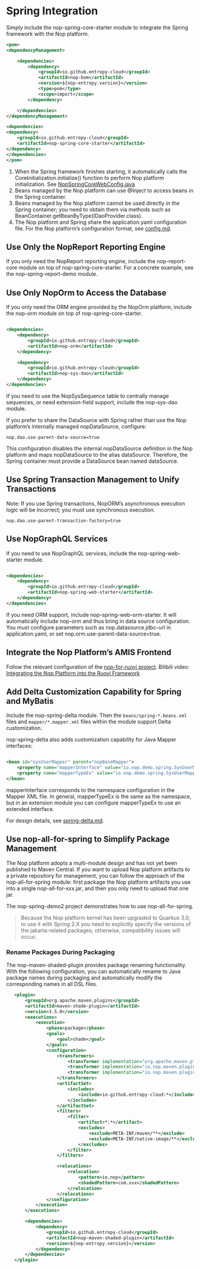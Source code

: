 # Spring Integration

Simply include the nop-spring-core-starter module to integrate the Spring framework with the Nop platform.

```xml
<pom>
<dependencyManagement>

    <dependencies>
        <dependency>
            <groupId>io.github.entropy-cloud</groupId>
            <artifactId>nop-bom</artifactId>
            <version>${nop-entropy.version}</version>
            <type>pom</type>
            <scope>import</scope>
        </dependency>

    </dependencies>
</dependencyManagement>

<dependencies>
<dependency>
    <groupId>io.github.entropy-cloud</groupId>
    <artifactId>nop-spring-core-starter</artifactId>
</dependency>
</dependencies>
</pom>
```

1. When the Spring framework finishes starting, it automatically calls the CoreInitialization.initialize() function to perform Nop platform initialization.
   See [NopSpringCoreWebConfig.java](https://gitee.com/canonical-entropy/nop-entropy/blob/master/nop-spring/nop-spring-core-starter/src/main/java/io/nop/spring/core/autoconfig/NopSpringCoreAutoConfig.java)
2. Beans managed by the Nop platform can use @Inject to access beans in the Spring container.
3. Beans managed by the Nop platform cannot be used directly in the Spring container; you need to obtain them via methods such as BeanContainer.getBeanByType(IDaoProvider.class).
4. The Nop platform and Spring share the application.yaml configuration file. For the Nop platform’s configuration format, see [config.md](config.md).

## Use Only the NopReport Reporting Engine
If you only need the NopReport reporting engine, include the nop-report-core module on top of nop-spring-core-starter.
For a concrete example, see the nop-spring-report-demo module.

## Use Only NopOrm to Access the Database

If you only need the ORM engine provided by the NopOrm platform, include the nop-orm module on top of nop-spring-core-starter.

```xml

<dependencies>
    <dependency>
        <groupId>io.github.entropy-cloud</groupId>
        <artifactId>nop-orm</artifactId>
    </dependency>

    <dependency>
        <groupId>io.github.entropy-cloud</groupId>
        <artifactId>nop-sys-dao</artifactId>
    </dependency>
</dependencies>
```

If you need to use the NopSysSequence table to centrally manage sequences, or need extension-field support, include the nop-sys-dao module.

If you prefer to share the DataSource with Spring rather than use the Nop platform’s internally managed nopDataSource, configure:

```
nop.dao.use-parent-data-source=true
```

This configuration disables the internal nopDataSource definition in the Nop platform and maps nopDataSource to the alias dataSource. Therefore, the Spring container must provide a DataSource bean named dataSource.

## Use Spring Transaction Management to Unify Transactions

Note: If you use Spring transactions, NopORM’s asynchronous execution logic will be incorrect; you must use synchronous execution.

```
nop.dao.use-parent-transaction-factory=true
```

## Use NopGraphQL Services

If you need to use NopGraphQL services, include the nop-spring-web-starter module.

```xml

<dependencies>
    <dependency>
        <groupId>io.github.entropy-cloud</groupId>
        <artifactId>nop-spring-web-starter</artifactId>
    </dependency>
</dependencies>
```

If you need ORM support, include nop-spring-web-orm-starter. It will automatically include nop-orm and thus bring in data source configuration. You must configure parameters such as nop.datasource.jdbc-url in application.yaml, or set nop.orm.use-parent-data-source=true.

## Integrate the Nop Platform’s AMIS Frontend

Follow the relevant configuration of the [nop-for-ruoyi project](https://gitee.com/canonical-entropy/nop-for-ruoyi).
Bilibili video: [Integrating the Nop Platform into the Ruoyi Framework](https://www.bilibili.com/video/BV1Av4y157D7/)

## Add Delta Customization Capability for Spring and MyBatis

Include the nop-spring-delta module. Then the `beans/spring-*.beans.xml` files and `mapper/*.mapper.xml` files within the module support Delta customization.

nop-spring-delta also adds customization capability for Java Mapper interfaces:

```xml

<bean id="sysUserMapper" parent="nopBaseMapper">
    <property name="mapperInterface" value="io.nop.demo.spring.SysUserMapper"/>
    <property name="mapperTypeEx" value="io.nop.demo.spring.SysUserMapperEx"/>
</bean>
```

mapperInterface corresponds to the namespace configuration in the Mapper XML file. In general, mapperTypeEx is the same as the namespace, but in an extension module you can configure mapperTypeEx to use an extended interface.

For design details, see [spring-delta.md](spring/spring-delta.md).

## Use nop-all-for-spring to Simplify Package Management

The Nop platform adopts a multi-module design and has not yet been published to Maven Central. If you want to upload Nop platform artifacts to a private repository for management, you can follow the approach of the nop-all-for-spring module: first package the Nop platform artifacts you use into a single nop-all-for-xxx.jar, and then you only need to upload that one jar.

The nop-spring-demo2 project demonstrates how to use nop-all-for-spring.

> Because the Nop platform kernel has been upgraded to Quarkus 3.0, to use it with Spring 2.X you need to explicitly specify the versions of the jakarta-related packages; otherwise, compatibility issues will occur.

### Rename Packages During Packaging

The nop-maven-shaded-plugin provides package renaming functionality. With the following configuration, you can automatically rename to Java package names during packaging and automatically modify the corresponding names in all DSL files.

```xml
   <plugin>
       <groupId>org.apache.maven.plugins</groupId>
       <artifactId>maven-shade-plugin</artifactId>
       <version>3.5.0</version>
       <executions>
           <execution>
               <phase>package</phase>
               <goals>
                   <goal>shade</goal>
               </goals>
               <configuration>
                   <transformers>
                       <transformer implementation="org.apache.maven.plugins.shade.resource.ServicesResourceTransformer"/>
                       <transformer implementation="io.nop.maven.plugin.shaded.XdslResourceTransformer" />
                       <transformer implementation="io.nop.maven.plugin.shaded.SpringFactoryResourceTransformer" />
                   </transformers>
                   <artifactSet>
                       <includes>
                           <include>io.github.entropy-cloud:*</include>
                       </includes>
                   </artifactSet>
                   <filters>
                       <filter>
                           <artifact>*:*</artifact>
                           <excludes>
                               <exclude>META-INF/maven/**</exclude>
                               <exclude>META-INF/native-image/**</exclude>
                           </excludes>
                       </filter>
                   </filters>

                   <relocations>
                       <relocation>
                           <pattern>io.nop</pattern>
                           <shadedPattern>com.xxx</shadedPattern>
                       </relocation>
                   </relocations>
               </configuration>
           </execution>
       </executions>

       <dependencies>
           <dependency>
               <groupId>io.github.entropy-cloud</groupId>
               <artifactId>nop-maven-shaded-plugin</artifactId>
               <version>${nop-entropy.version}</version>
           </dependency>
       </dependencies>
   </plugin>
```
<!-- SOURCE_MD5:ee5d09665d1ececac88d6266cd2b8835-->
